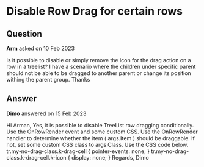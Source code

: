 # Disable Row Drag for certain rows

## Question

**Arm** asked on 10 Feb 2023

Is it possible to disable or simply remove the icon for the drag action on a row in a treelist? I have a scenario where the children under specific parent should not be able to be dragged to another parent or change its position withing the parent group. Thanks

## Answer

**Dimo** answered on 15 Feb 2023

Hi Arman, Yes, it is possible to disable TreeList row dragging conditionally. Use the OnRowRender event and some custom CSS. Use the OnRowRender handler to determine whether the item ( args.Item ) should be draggable. If not, set some custom CSS class to args.Class. Use the CSS code below. tr.my-no-drag-class.k-drag-cell { pointer-events: none;
} tr.my-no-drag-class.k-drag-cell.k-icon { display: none;
} Regards, Dimo
